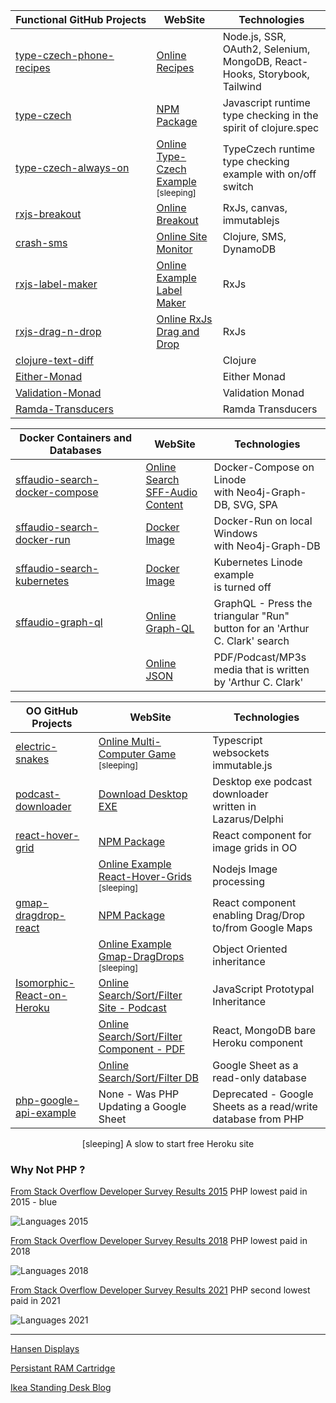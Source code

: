 | Functional&nbsp;GitHub&nbsp;Projects | WebSite                                                  | Technologies                                                              |
| ------------------------------------ | -------------------------------------------------------- | ------------------------------------------------------------------------- |
| [type-czech-phone-recipes][rec_g]    | [Online Recipes][rec_w]                                  | Node.js, SSR, OAuth2, Selenium, MongoDB, React-Hooks, Storybook, Tailwind |
| [type-czech][tcz_g]                  | [NPM Package][tcz_n]                                     | Javascript runtime type checking in the spirit of clojure.spec            |
| [type-czech-always-on][aon_g]        | [Online Type-Czech Example][aon_w] <sup>[sleeping]</sup> | TypeCzech runtime type checking example with on/off switch                |
| [rxjs-breakout][brk_g]               | [Online Breakout][brk_w]                                 | RxJs, canvas, immutablejs                                                 |
| [crash-sms][sms_g]                   | [Online Site Monitor][sms_w]                             | Clojure, SMS, DynamoDB                                                    |
| [rxjs-label-maker][lbl_g]            | [Online Example Label Maker][lbl_w]                      | RxJs                                                                      |
| [rxjs-drag-n-drop][drg_g]            | [Online RxJs Drag and Drop][drg_w]                       | RxJs                                                                      |
| [clojure-text-diff ][ctd_g]          |                                                          | Clojure                                                                   |
| [Either-Monad][mon_g]                |                                                          | Either Monad                                                              |
| [Validation-Monad][val_g]            |                                                          | Validation Monad                                                          |
| [Ramda-Transducers ][ram_g]          |                                                          | Ramda Transducers                                                         |

[rec_g]: https://github.com/steenhansen/type-czech-phone-recipes
[rec_w]: https://phone-recipes.herokuapp.com/steenhansen1942/gmail.com
[tcz_g]: https://github.com/steenhansen/type-czech
[tcz_n]: https://www.npmjs.com/package/type-czech
[aon_g]: https://github.com/steenhansen/type-czech-always-on
[aon_w]: https://type-czech-always-on.herokuapp.com
[brk_g]: https://github.com/steenhansen/rxjs-breakout
[brk_w]: https://steenhansen.github.io/gh-pages/
[sms_g]: https://github.com/steenhansen/crash-sms
[sms_w]: https://fathomless-woodland-85635.herokuapp.com/
[lbl_g]: https://github.com/steenhansen/rxjs-label-maker
[lbl_w]: https://steenhansen.github.io/rxjs-label-maker/
[drg_g]: https://github.com/steenhansen/rxjs-drag-n-drop
[drg_w]: https://steenhansen.github.io/rxjs-drag-n-drop/
[ctd_g]: https://github.com/steenhansen/clojure-text-diff
[mon_g]: https://gist.github.com/steenhansen/f9a9e9eee2fd563e378d8ddfce98cf0a
[val_g]: https://gist.github.com/steenhansen/5a0dbad5388a79ebb900b257fc7a129c
[ram_g]: https://gist.github.com/steenhansen/3e8c320725c6196c9a259661473dec42

| Docker&nbsp;Containers&nbsp;and Databases | WebSite                                  | Technologies                                                                   |
| ----------------------------------------- | ---------------------------------------- | ------------------------------------------------------------------------------ |
| [sffaudio-search-docker-compose ][sli_g]  | [Online Search SFF-Audio Content][sli_w] | Docker-Compose on Linode<br>with Neo4j-Graph-DB, SVG, SPA                      |
| [sffaudio-search-docker-run ][swi_g]      | [Docker Image][swi_d]                    | Docker-Run on local Windows<br>with Neo4j-Graph-DB                             |
| [sffaudio-search-kubernetes][sku_g]       | [Docker Image][sku_d]                    | Kubernetes Linode example<br>is turned off                                     |
| [sffaudio-graph-ql ][sgr_g]               | [Online Graph-QL][sgr_w]                 | GraphQL - Press the triangular "Run"<br>button for an 'Arthur C. Clark' search |
|                                           | [Online JSON][sgr_j]                     | PDF/Podcast/MP3s media that is written<br> by 'Arthur C. Clark'                |

[sli_g]: https://github.com/steenhansen/sffaudio-search-docker-compose
[sli_w]: http://45.79.183.31/?author=isaac-asimov
[swi_g]: https://github.com/steenhansen/sffaudio-search-docker-run
[swi_d]: https://hub.docker.com/r/steenhansen/sff-audio-search
[sku_g]: https://github.com/steenhansen/sffaudio-search-kubernetes
[sku_d]: https://hub.docker.com/r/steenhansen/sff-audio-kube
[sgr_g]: https://github.com/steenhansen/sffaudio-graph-ql
[sgr_w]: https://sffaudio-graph-ql.herokuapp.com/graphiql?operationName=serch_ql&query=query%20serch_ql(%24search_parameter%3A%20String!)%20%7B%0A%20%20search_site_content(search_text%3A%20%24search_parameter)%20%7B%0A%20%20%20%20%20%20...%20on%20ArticlePage%7B%20ID%20headline%20article_post%20%20%20%7D%2C%0A%20%20%20%20...%20on%20MentionPage%7B%20ID%20headline%20mention_post%20%20%20%7D%2C%0A%20%20%20%20...%20on%20RsdMedia%20%7B%20ID%20rsd_post%20resource%0A%20%20%20%20%20%20%20%20%20%20%20%20%20%20%20%20%20%20%20%20%20%20book%7B%20author%20title%20%7D%0A%20%20%20%20%20%20%20%20%20%20%20%20%20%20%20%20%20%20%20%20%20%20podcast%20%7B%20description%20mp3%20length%20episode%20%7D%20%20%20%7D%2C%0A%20%20%20%20...%20on%20SffAudioMedia%20%7B%20ID%20sffaudio_post%20narrator%0A%20%20%20%20%20%20%20%20%20%20%20%20%20%20%20%20%20%20%20%20%20%20%20%20%20%20%20possiblebook%7B%20author%20title%20%7D%0A%20%20%20%20%20%20%20%20%20%20%20%20%20%20%20%20%20%20%20%20%20%20%20%20%20%20%20podcast%20%7B%20description%20mp3%20length%20episode%20%7D%20%20%20%7D%2C%0A%20%20%20%20...%20on%20PdfMedia%20%7B%20ID%0A%20%20%20%20%20%20%20%20%20%20%20%20%20%20%20%20%20%20%20%20%20%20book%7B%20author%20title%20%7D%0A%20%20%20%20%20%20%20%20%20%20%20%20%20%20%20%20%20%20%20%20%20%20issues%20%7B%20url%20publisher%20pages%20%7D%20%20%20%7D%0A%20%20%7D%0A%7D%0A&variables=%7B%0A%20%20%22search_parameter%22%3A%20%22Clarke%22%0A%7D
[sgr_j]: https://sffaudio-graph-ql.herokuapp.com/graphql?operationName=serch_ql&query=%0Aquery%20serch_ql(%24search_parameter%3A%20String!)%20%7B%0A%20search_site_content(search_text%3A%20%24search_parameter)%20%7B%0A%20...%20on%20ArticlePage%7B%20ID%20headline%20article_post%20%7D%2C%0A%20...%20on%20MentionPage%7B%20ID%20headline%20mention_post%20%7D%2C%0A%20...%20on%20RsdMedia%20%7B%20ID%20rsd_post%20resource%0A%20book%20%7B%20author%20title%20%7D%0A%20podcast%20%7B%20description%20mp3%20length%20episode%20%7D%20%7D%2C%0A%20...%20on%20SffAudioMedia%20%7B%20ID%20sffaudio_post%20narrator%20about%0A%20possiblebook%7B%20author%20title%20%7D%0A%20podcast%20%7B%20description%20mp3%20length%20episode%20%7D%20%7D%2C%0A%20...%20on%20PdfMedia%20%7B%20ID%0A%20book%20%7B%20author%20title%20%7D%0A%20issues%20%7B%20url%20publisher%20pages%20%7D%20%7D%0A%20%7D%0A%7D%20&variables=%7B%20%22search_parameter%22%3A%20%22clarke%22%7D

| OO GitHub Projects                   | WebSite                                                         | Technologies                                                 |
| ------------------------------------ | --------------------------------------------------------------- | ------------------------------------------------------------ |
| [electric-snakes][elc_g]             | [Online Multi-Computer Game][elc_w] <sup>[sleeping]</sup>       | Typescript websockets immutable.js                           |
| [podcast-downloader][dsk_g]          | [Download Desktop EXE][dsk_w]                                   | Desktop exe podcast downloader<br>written in Lazarus/Delphi  |
| [react-hover-grid][rhg_g]            | [NPM Package][rhg_n]                                            | React component for image grids in OO                        |
|                                      | [Online Example React-Hover-Grids][rhg_w] <sup>[sleeping]</sup> | Nodejs Image processing                                      |
| [gmap-dragdrop-react][map_g]         | [NPM Package][map_n]                                            | React component enabling Drag/Drop<br>to/from Google Maps    |
|                                      | [Online Example Gmap-DragDrops][map_w] <sup>[sleeping]</sup>    | Object Oriented inheritance                                  |
| [Isomorphic-React-on-Heroku ][iso_g] | [Online Search/Sort/Filter Site - Podcast][pod_w]               | JavaScript Prototypal Inheritance                            |
|                                      | [Online Search/Sort/Filter Component - PDF][pdf_w]              | React, MongoDB bare Heroku component                         |
|                                      | [Online Search/Sort/Filter DB][rsd_w]                           | Google Sheet as a read-only database                         |
| [php-google-api-example][php_g]      | None - Was PHP Updating a Google Sheet                          | Deprecated - Google Sheets as a read/write database from PHP |

[elc_g]: https://github.com/steenhansen/electric-snakes
[elc_w]: https://electric-snakes.herokuapp.com/create-game
[dsk_g]: https://github.com/steenhansen/podcast-downloader
[dsk_w]: https://github.com/steenhansen/podcast-downloader/raw/master/podcast-downloader-exes.zip
[rhg_g]: https://github.com/steenhansen/react-hover-grid
[rhg_n]: https://www.npmjs.com/package/react-hover-grid
[rhg_w]: https://react-hover-grid.herokuapp.com
[map_g]: https://github.com/steenhansen/gmap-dragdrop-react
[map_n]: https://www.npmjs.com/package/gmap-dragdrop-react
[map_w]: https://gddr.herokuapp.com/maps
[iso_g]: https://github.com/steenhansen/Isomorphic-React-on-Heroku
[pod_w]: https://www.sffaudio.com/the-sffaudio-podcast/
[pdf_w]: https://sffaudio.herokuapp.com/pdf/table
[rsd_w]: https://docs.google.com/spreadsheets/d/1sbQ8NR7hvcm4EjSlyhmte0rYtI_G3vnc1o5KLPAW2lc/edit#gid=0
[php_g]: https://github.com/steenhansen/php-google-api-example

<div align="center">[sleeping] A slow to start free Heroku site</div>

### Why Not PHP ?

[From Stack Overflow Developer Survey Results 2015](https://gist.github.com/juanpabloaj/fdab1813cf064785aa2310ddb90d754a) PHP lowest paid in 2015 - blue

![Languages 2015](https://camo.githubusercontent.com/b6a745f90993164852eea792938b695c54c5e26c63897f4b0e953e232369c7d5/68747470733a2f2f692e696d6775722e636f6d2f486c634b7a37732e706e67)

[From Stack Overflow Developer Survey Results 2018](https://insights.stackoverflow.com/survey/2018#work-_-salary-and-experience-by-language) PHP lowest paid in 2018

![Languages 2018](https://cdn.sstatic.net/insights/Img/Survey/2018/salary_language-1.svg?v=3f273db9f512)

[From Stack Overflow Developer Survey Results 2021](https://insights.stackoverflow.com/survey/2021#top-paying-technologies-programming-scripting-and-markup-languages) PHP second lowest paid in 2021

![Languages 2021](https://www.i-programmer.info/images/stories/News/2021/aug/B/sosallangexp.JPG)

---

[Hansen Displays](https://web.archive.org/web/20110204235449/http://hansendisplays.com/)

[Persistant RAM Cartridge](https://atariage.com/forums/topic/287343-the-persistent-ram-cartridge/)

[Ikea Standing Desk Blog](https://www.jerkersearcher.com/)
